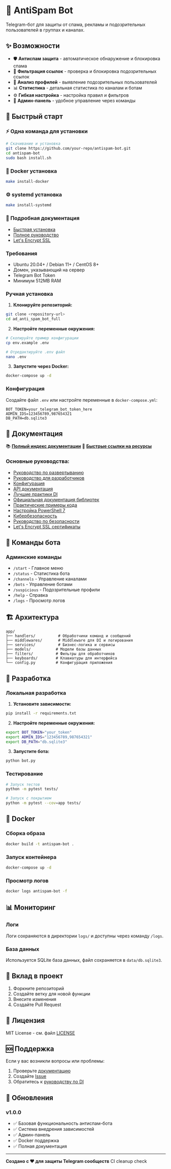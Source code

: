 # 🤖 AntiSpam Bot

Telegram-бот для защиты от спама, рекламы и подозрительных пользователей в группах и каналах.

## ✨ Возможности

- 🛡️ **Антиспам защита** - автоматическое обнаружение и блокировка спама
- 🔗 **Фильтрация ссылок** - проверка и блокировка подозрительных ссылок
- 👤 **Анализ профилей** - выявление подозрительных пользователей
- 📊 **Статистика** - детальная статистика по каналам и ботам
- ⚙️ **Гибкая настройка** - настройка правил и фильтров
- 🔐 **Админ-панель** - удобное управление через команды

## 🚀 Быстрый старт

### ⚡ Одна команда для установки
```bash
# Скачивание и установка
git clone https://github.com/your-repo/antispam-bot.git
cd antispam-bot
sudo bash install.sh
```

### 🐳 Docker установка
```bash
make install-docker
```

### ⚙️ systemd установка
```bash
make install-systemd
```

### 📖 Подробная документация
- [Быстрая установка](QUICK_INSTALL.md)
- [Полное руководство](docs/INSTALLATION.md)
- [Let's Encrypt SSL](docs/LETSENCRYPT.md)

### Требования

- Ubuntu 20.04+ / Debian 11+ / CentOS 8+
- Домен, указывающий на сервер
- Telegram Bot Token
- Минимум 512MB RAM

### Ручная установка

1. **Клонируйте репозиторий:**
```bash
git clone <repository-url>
cd ad_anti_spam_bot_full
```

2. **Настройте переменные окружения:**
```bash
# Скопируйте пример конфигурации
cp env.example .env

# Отредактируйте .env файл
nano .env
```

3. **Запустите через Docker:**
```bash
docker-compose up -d
```

### Конфигурация

Создайте файл `.env` или настройте переменные в `docker-compose.yml`:

```env
BOT_TOKEN=your_telegram_bot_token_here
ADMIN_IDS=123456789,987654321
DB_PATH=db.sqlite3
```

## 📖 Документация

📚 **[Полный индекс документации](docs/INDEX.md)**
🔗 **[Быстрые ссылки на ресурсы](QUICK_LINKS.md)**

### Основные руководства:
- [Руководство по развертыванию](docs/DEPLOYMENT.md)
- [Руководство для разработчиков](docs/DEVELOPMENT.md)
- [Конфигурация](docs/CONFIGURATION.md)
- [API документация](docs/API.md)
- [Лучшие практики DI](DI_BEST_PRACTICES.md)
- [Официальная документация библиотек](docs/OFFICIAL_DOCUMENTATION.md)
- [Практические примеры кода](docs/CODE_EXAMPLES.md)
- [Настройка PowerShell 7](docs/POWERSHELL_SETUP.md)
- [Кибербезопасность](docs/SECURITY.md)
- [Руководство по безопасности](docs/SECURITY_GUIDELINES.md)
- [Let's Encrypt SSL сертификаты](docs/LETSENCRYPT.md)

## 🎯 Команды бота

### Админские команды

- `/start` - Главное меню
- `/status` - Статистика бота
- `/channels` - Управление каналами
- `/bots` - Управление ботами
- `/suspicious` - Подозрительные профили
- `/help` - Справка
- `/logs` - Просмотр логов

## 🏗️ Архитектура

```
app/
├── handlers/          # Обработчики команд и сообщений
├── middlewares/       # Middleware для DI и логирования
├── services/          # Бизнес-логика и сервисы
├── models/           # Модели базы данных
├── filters/          # Фильтры для обработчиков
├── keyboards/        # Клавиатуры для интерфейса
└── config.py         # Конфигурация приложения
```

## 🔧 Разработка

### Локальная разработка

1. **Установите зависимости:**
```bash
pip install -r requirements.txt
```

2. **Настройте переменные окружения:**
```bash
export BOT_TOKEN="your_token"
export ADMIN_IDS="123456789,987654321"
export DB_PATH="db.sqlite3"
```

3. **Запустите бота:**
```bash
python bot.py
```

### Тестирование

```bash
# Запуск тестов
python -m pytest tests/

# Запуск с покрытием
python -m pytest --cov=app tests/
```

## 🐳 Docker

### Сборка образа

```bash
docker build -t antispam-bot .
```

### Запуск контейнера

```bash
docker-compose up -d
```

### Просмотр логов

```bash
docker logs antispam-bot -f
```

## 📊 Мониторинг

### Логи

Логи сохраняются в директории `logs/` и доступны через команду `/logs`.

### База данных

Используется SQLite база данных, файл сохраняется в `data/db.sqlite3`.

## 🤝 Вклад в проект

1. Форкните репозиторий
2. Создайте ветку для новой функции
3. Внесите изменения
4. Создайте Pull Request

## 📄 Лицензия

MIT License - см. файл [LICENSE](LICENSE)

## 🆘 Поддержка

Если у вас возникли вопросы или проблемы:

1. Проверьте [документацию](docs/)
2. Создайте [Issue](../../issues)
3. Обратитесь к [руководству по DI](DI_BEST_PRACTICES.md)

## 🔄 Обновления

### v1.0.0
- ✅ Базовая функциональность антиспам-бота
- ✅ Система внедрения зависимостей
- ✅ Админ-панель
- ✅ Docker поддержка
- ✅ Полная документация

---

**Создано с ❤️ для защиты Telegram сообществ**
CI cleanup check
